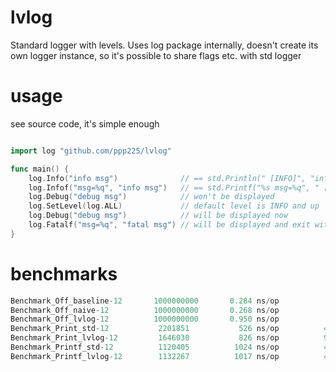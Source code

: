 # lvlog
Standard logger with levels. Uses log package internally, doesn't create its own logger instance, so it's possible to share flags etc. with std logger

# usage

see source code, it's simple enough

```go

import log "github.com/ppp225/lvlog"

func main() {
	log.Info("info msg")              // == std.Println(" [INFO]", "info msg")
	log.Infof("msg=%q", "info msg")   // == std.Printf("%s msg=%q", " [INFO]", "info msg")
	log.Debug("debug msg")            // won't be displayed
	log.SetLevel(log.ALL)             // default level is INFO and up
	log.Debug("debug msg")            // will be displayed now
	log.Fatalf("msg=%q", "fatal msg") // will be displayed and exit with status code 1
}
```

# benchmarks
```go
Benchmark_Off_baseline-12    	1000000000	     0.284 ns/op	       0 B/op	       0 allocs/op
Benchmark_Off_naive-12       	1000000000	     0.268 ns/op	       0 B/op	       0 allocs/op
Benchmark_Off_lvlog-12       	1000000000	     0.950 ns/op	       0 B/op	       0 allocs/op
Benchmark_Print_std-12       	 2201851	       526 ns/op	      48 B/op	       1 allocs/op
Benchmark_Print_lvlog-12     	 1646030	       826 ns/op	      96 B/op	       3 allocs/op
Benchmark_Printf_std-12      	 1120405	      1024 ns/op	      48 B/op	       1 allocs/op
Benchmark_Printf_lvlog-12    	 1132267	      1017 ns/op	      48 B/op	       1 allocs/op
```